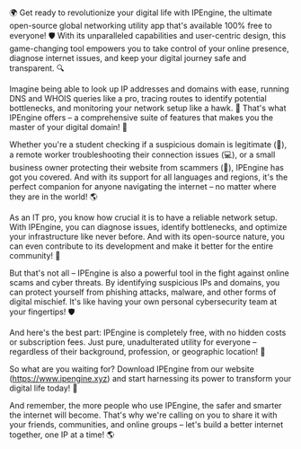🌍 Get ready to revolutionize your digital life with IPEngine, the ultimate open-source global networking utility app that's available 100% free to everyone! 🛡️ With its unparalleled capabilities and user-centric design, this game-changing tool empowers you to take control of your online presence, diagnose internet issues, and keep your digital journey safe and transparent. 🔍

Imagine being able to look up IP addresses and domains with ease, running DNS and WHOIS queries like a pro, tracing routes to identify potential bottlenecks, and monitoring your network setup like a hawk. 📡 That's what IPEngine offers – a comprehensive suite of features that makes you the master of your digital domain! 🔩

Whether you're a student checking if a suspicious domain is legitimate (🤔), a remote worker troubleshooting their connection issues (💻), or a small business owner protecting their website from scammers (💸), IPEngine has got you covered. And with its support for all languages and regions, it's the perfect companion for anyone navigating the internet – no matter where they are in the world! 🌎

As an IT pro, you know how crucial it is to have a reliable network setup. With IPEngine, you can diagnose issues, identify bottlenecks, and optimize your infrastructure like never before. And with its open-source nature, you can even contribute to its development and make it better for the entire community! 🚀

But that's not all – IPEngine is also a powerful tool in the fight against online scams and cyber threats. By identifying suspicious IPs and domains, you can protect yourself from phishing attacks, malware, and other forms of digital mischief. It's like having your own personal cybersecurity team at your fingertips! 🛡️

And here's the best part: IPEngine is completely free, with no hidden costs or subscription fees. Just pure, unadulterated utility for everyone – regardless of their background, profession, or geographic location! 🌈

So what are you waiting for? Download IPEngine from our website (https://www.ipengine.xyz) and start harnessing its power to transform your digital life today! 🔴

And remember, the more people who use IPEngine, the safer and smarter the internet will become. That's why we're calling on you to share it with your friends, communities, and online groups – let's build a better internet together, one IP at a time! 🌎